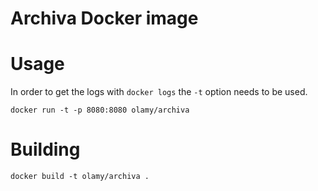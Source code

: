 # Archiva Docker image

# Usage

In order to get the logs with `docker logs` the `-t` option needs to be used.

    docker run -t -p 8080:8080 olamy/archiva

# Building

    docker build -t olamy/archiva .

